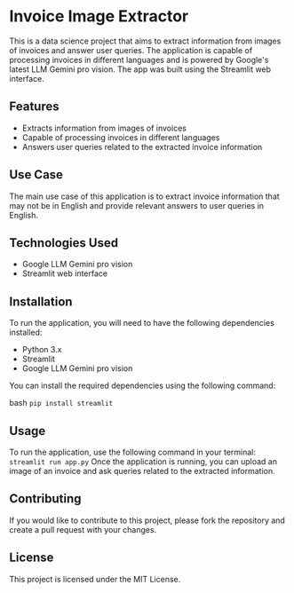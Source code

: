 # Invoice Image Extractor

This is a data science project that aims to extract information from images of invoices and answer user queries. The application is capable of processing invoices in different languages and is powered by Google's latest LLM Gemini pro vision. The app was built using the Streamlit web interface.

## Features

- Extracts information from images of invoices
- Capable of processing invoices in different languages
- Answers user queries related to the extracted invoice information

## Use Case

The main use case of this application is to extract invoice information that may not be in English and provide relevant answers to user queries in English.

## Technologies Used

- Google LLM Gemini pro vision
- Streamlit web interface

## Installation

To run the application, you will need to have the following dependencies installed:
- Python 3.x
- Streamlit
- Google LLM Gemini pro vision

You can install the required dependencies using the following command:

bash
`pip install streamlit`

## Usage
To run the application, use the following command in your terminal: `streamlit run app.py`
Once the application is running, you can upload an image of an invoice and ask queries related to the extracted information.

## Contributing
If you would like to contribute to this project, please fork the repository and create a pull request with your changes.

## License
This project is licensed under the MIT License.
